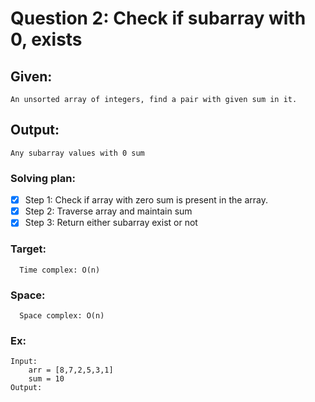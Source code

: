 # Question 2: Check if subarray with 0, exists

## Given: 
	An unsorted array of integers, find a pair with given sum in it.
## Output: 
	Any subarray values with 0 sum 

### Solving plan:
   - [x] Step 1: Check if array with zero sum is present in the array.
   - [x] Step 2: Traverse array and maintain sum
   - [x] Step 3: Return either subarray exist or not

### Target:
      Time complex: O(n)
### Space:
      Space complex: O(n)

### Ex:
	Input:
		arr = [8,7,2,5,3,1]
		sum = 10
	Output:
